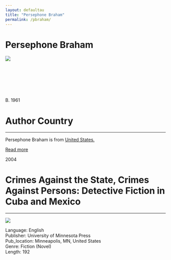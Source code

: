 ```yaml
---
layout: defaultau
title: "Persephone Braham"
permalink: /pbraham/
---
```

<div class="content">
    <h1>Persephone Braham</h1>
    <div class="quote">
        <div><img src="https://www.cgas.udel.edu/IMAGES%20BIOS/BRAHAM_P.JPG?RenditionID=14" class="logo"></div>
    </div>
    <div class="timeline">
        <div style="padding-bottom:100px;"></div>
        <div class="block">
            <div class="date right"><p class="right"> B. 1961 </p></div>
            <div class="dot"></div>
            <div class="left first">
            <div class="author_country">
                <h1>Author Country</h1><hr>
            <div class="aclocation"><p> Persephone Braham is from <a href="{{ site.baseurl }}/1">United States.</a></p></div>
              <div class="acreadmore">  <a href="#" target="_blank">Read more</a></div>
            </div>
            </div>
        </div>
        <div class="block">
            <div class="date left"><p class="left">2004</p></div>
            <div class="dot"></div>
            <div class="right">
                <h1>Crimes Against the State, Crimes Against Persons: Detective Fiction in Cuba and Mexico</h1><hr>
                <p><img src="https://www.upress.umn.edu/book-division/books/crimes-against-the-state-crimes-against-persons/@@images/image/mini"></p>
 			<p> Language: English <br/>
                Publisher: University of Minnesota Press <br/>
                Pub_location: Minneapolis, MN, United States <br/>
                Genre: Fiction (Novel) <br/>
                Length: 192 <br/>                </p>
            </div>
        </div>
